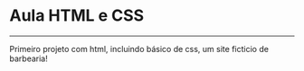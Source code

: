 # Aula HTML e CSS

<hr>

Primeiro projeto com html, incluindo básico de css, um site ficticio de barbearia!
